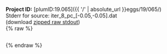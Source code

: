 **Project ID:** [plumID:19.065]({{ '/' | absolute_url }}eggs/19/065/)  
Stderr for source:  iter_8_pc_[-0.05,-0.05].dat   
(download [zipped raw stdout](iter_8_pc_[-0.05,-0.05].dat.plumed_master.stdout.txt.zip))  
{% raw %}
<pre>
</pre>
{% endraw %}
